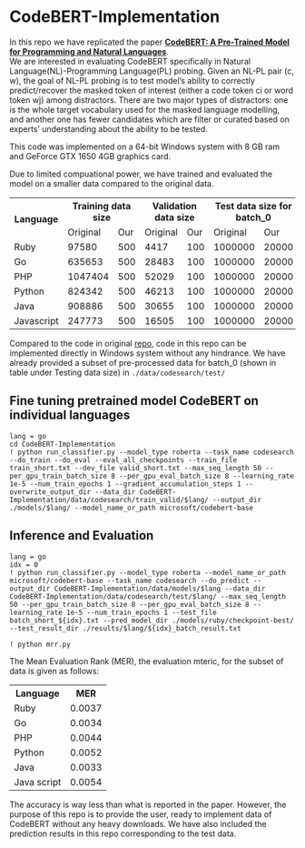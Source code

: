 # CodeBERT-Implementation
In this repo we have replicated the paper <b><a href = "https://arxiv.org/abs/2002.08155">CodeBERT: A Pre-Trained Model for Programming and Natural Languages</a></b>. </br>
We are interested in evaluating CodeBERT specifically in Natural Language(NL)-Programming Language(PL) probing. Given an NL-PL pair (c, w), the goal of NL-PL probing is to test model’s ability to correctly predict/recover the masked token of interest (either a code token ci or word token wj) among distractors.
There are two major types of distractors: one is the whole target vocabulary used for the masked language modelling, and another one has fewer candidates which are filter or curated based on experts’ understanding about the ability to be tested. <br>

This code was implemented on a 64-bit Windows system with 8 GB ram and GeForce GTX 1650 4GB graphics card.

Due to limited compuational power, we have trained and evaluated the model on a smaller data compared to the original data. 
<table>
  <tr>
    <th rowspan ="2"> Language </th>
    <th colspan="2">Training data size</th>
    <th colspan="2">Validation data size</th>
    <th colspan="2">Test data size for batch_0</th>
  </tr>
  <tr>
    <td>Original</td>
    <td>Our</td>
    <td>Original</td>
    <td>Our</td>
    <td>Original</td>
    <td>Our</td>
  </tr>
  <tr>
    <td>Ruby</td>
    <td>97580</td>
    <td>500</td>
    <td>4417</td>
    <td>100</td>
    <td>1000000</td>
    <td>20000</td>
  </tr>
  <tr>
    <td>Go</td>
    <td>635653</td>
    <td>500</td>
    <td>28483</td>
    <td>100</td>
    <td>1000000</td>
    <td>20000</td>
  </tr>
  <tr>
    <td>PHP</td>
    <td>1047404</td>
    <td>500</td>
    <td>52029</td>
    <td>100</td>
    <td>1000000</td>
    <td>20000</td>
  </tr>
  <tr>
    <td>Python</td>
    <td>824342</td>
    <td>500</td>
    <td>46213</td>
    <td>100</td>
    <td>1000000</td>
    <td>20000</td>
  </tr>
  <tr>
    <td>Java</td>
    <td>908886</td>
    <td>500</td>
    <td>30655</td>
    <td>100</td>
    <td>1000000</td>
    <td>20000</td>
  </tr>
  <tr>
    <td>Javascript</td>
    <td>247773</td>
    <td>500</td>
    <td>16505</td>
    <td>100</td>
    <td>1000000</td>
    <td>20000</td>
  </tr>
  
  
  </table>
  
Compared to the code in original <a href = "https://github.com/microsoft/CodeBERT/tree/master/CodeBERT/codesearch">repo</a>, code in this repo can be implemented directly in Windows system without any hindrance. We have already provided a subset of pre-processed data for batch_0 (shown in table under Testing data size) in ```./data/codesearch/test/```
## Fine tuning pretrained model CodeBERT on individual languages
```
lang = go
cd CodeBERT-Implementation
! python run_classifier.py --model_type roberta --task_name codesearch --do_train --do_eval --eval_all_checkpoints --train_file train_short.txt --dev_file valid_short.txt --max_seq_length 50 --per_gpu_train_batch_size 8 --per_gpu_eval_batch_size 8 --learning_rate 1e-5 --num_train_epochs 1 --gradient_accumulation_steps 1 --overwrite_output_dir --data_dir CodeBERT-Implementation/data/codesearch/train_valid/$lang/ --output_dir ./models/$lang/ --model_name_or_path microsoft/codebert-base
```
## Inference and Evaluation
```
lang = go
idx = 0
! python run_classifier.py --model_type roberta --model_name_or_path microsoft/codebert-base --task_name codesearch --do_predict --output_dir CodeBERT-Implementation/data/models/$lang --data_dir CodeBERT-Implementation/data/codesearch/test/$lang/ --max_seq_length 50 --per_gpu_train_batch_size 8 --per_gpu_eval_batch_size 8 --learning_rate 1e-5 --num_train_epochs 1 --test_file batch_short_${idx}.txt --pred_model_dir ./models/ruby/checkpoint-best/ --test_result_dir ./results/$lang/${idx}_batch_result.txt

! python mrr.py
```
The Mean Evaluation Rank (MER), the evaluation mteric, for the subset of data is given as follows:

<table>
  <tr>
    <th> Language </th>
    <th> MER </th>
  </tr>
  <tr>
    <td>Ruby</td>
    <td>0.0037</td>
  </tr>
  <tr>
    <td>Go</td>
    <td>0.0034</td>
  </tr>
  <tr>
    <td>PHP</td>
    <td>0.0044</td>
  </tr>
  <tr>
    <td>Python</td>
    <td>0.0052</td>
  </tr>
  <tr>
    <td>Java</td>
    <td>0.0033</td>
  </tr>
  <tr>
    <td>Java script</td>
    <td>0.0054</td>
  </tr>
 </table>
 
The accuracy is way less than what is reported in the paper. However, the purpose of this repo is to provide the user, ready to implement data of CodeBERT without any heavy downloads. We have also included the prediction results in this repo corresponding to the test data.
